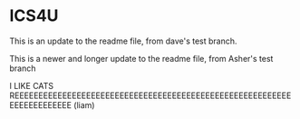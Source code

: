 # ICS4U

This is an update to the readme file, from dave's test branch.

This is a newer and longer update to the readme file, from Asher's test branch

I LIKE CATS REEEEEEEEEEEEEEEEEEEEEEEEEEEEEEEEEEEEEEEEEEEEEEEEEEEEEEEEEEEEEEEEEEEEEEE (liam)
